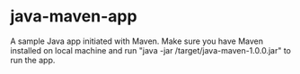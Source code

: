 # java-maven-app
A sample Java app initiated with Maven.
Make sure you have Maven installed on local machine and run "java -jar /target/java-maven-1.0.0.jar" to run the app.
